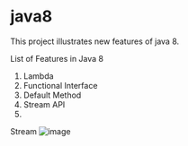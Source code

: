 # java8
This project illustrates new features of java 8.

List of Features in Java 8

1. Lambda
2. Functional Interface
3. Default Method
4. Stream API
5.



Stream
![image](https://user-images.githubusercontent.com/31322235/59392832-1c63ae80-8d47-11e9-9b35-e434cbb5f57f.png)
